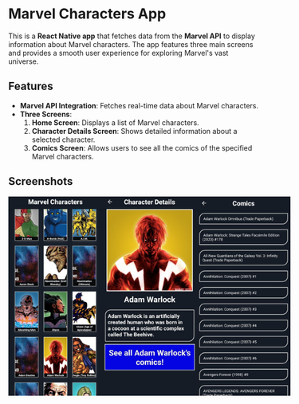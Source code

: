 # Marvel Characters App

This is a **React Native app** that fetches data from the **Marvel API** to display information about Marvel characters. The app features three main screens and provides a smooth user experience for exploring Marvel's vast universe.

## Features

- **Marvel API Integration**: Fetches real-time data about Marvel characters.
- **Three Screens**:
  1. **Home Screen**: Displays a list of Marvel characters.
  2. **Character Details Screen**: Shows detailed information about a selected character.
  3. **Comics Screen**: Allows users to see all the comics of the specified Marvel characters.

## Screenshots

<div style="display: flex; flex-direction: row;">
  <img src="https://github.com/benzinamohamed/React-Native-Marvel-characters-app-from-marvel-s-APi/blob/main/photo_5784984733833348283_y.jpg" alt="Home Screen" width="200" height="400">
  <img src="https://github.com/benzinamohamed/React-Native-Marvel-characters-app-from-marvel-s-APi/blob/main/photo_5784984733833348285_y.jpg" alt="Character Details Screen" width="200" height="400">
  <img src="https://github.com/benzinamohamed/React-Native-Marvel-characters-app-from-marvel-s-APi/blob/main/photo_5784984733833348284_y.jpg" alt="Comics Screen" width="200" height="400">
</div>
